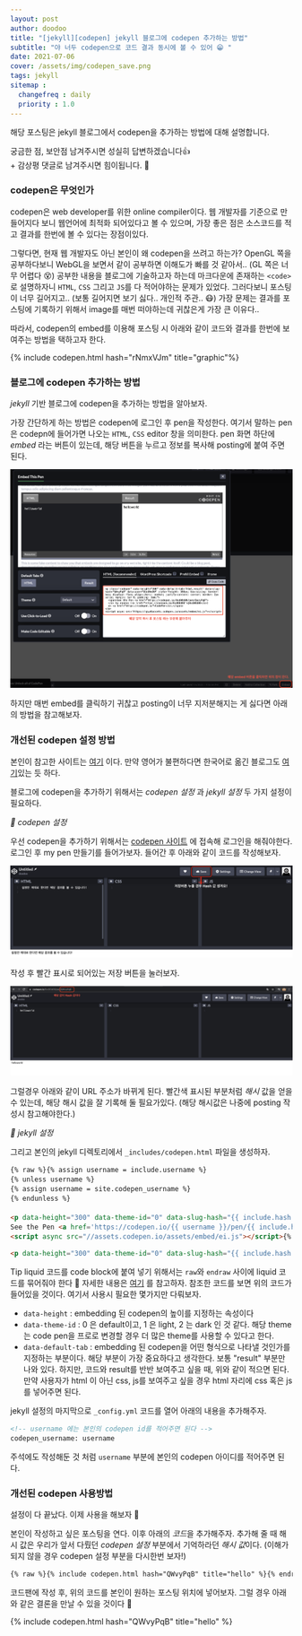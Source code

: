 ```yaml
---
layout: post
author: doodoo
title: "[jekyll][codepen] jekyll 블로그에 codepen 추가하는 방법"
subtitle: "야 너두 codepen으로 코드 결과 동시에 볼 수 있어 😁 "
date: 2021-07-06
cover: /assets/img/codepen_save.png
tags: jekyll
sitemap :
  changefreq : daily
  priority : 1.0
---
```


해당 포스팅은 jekyll 블로그에서 codepen을 추가하는 방법에 대해 설명합니다.

궁금한 점, 보안점 남겨주시면 성실히 답변하겠습니다👍 <br>
\+ 감상평 댓글로 남겨주시면 힘이됩니다. 🙇

### codepen은 무엇인가
codepen은 web developer를 위한 online compiler이다. 웹 개발자를 기준으로 만들어지다 보니 웹언어에 최적화 되어있다고 볼 수 있으며, 가장 좋은 점은 소스코드를 적고 결과를 한번에 볼 수 있다는 장점이있다.

그렇다면, 현재 웹 개발자도 아닌 본인이 왜 codepen을 쓰려고 하는가? OpenGL 쪽을 공부하다보니 WebGL을 보면서 같이 공부하면 이해도가 빠를 것 같아서.. (GL 쪽은 너무 어렵다 😵)
공부한 내용을 블로그에 기술하고자 하는데 마크다운에 존재하는 `<code>` 로 설명하자니 `HTML`, `CSS` 그리고 `JS`를 다 적어야하는 문제가 있었다. 그러다보니 포스팅이 너무 길어지고.. (보통 길어지면 보기 싫다.. 개인적 주관.. 😷) 가장 문제는 결과를 포스팅에 기록하기 위해서 image를 매번 떠야하는데 귀찮은게 가장 큰 이유다..

따라서, codepen의 embed를 이용해 포스팅 시 아래와 같이 코드와 결과를 한번에 보여주는 방법을 택하고자 한다.

{% include codepen.html hash="rNmxVJm" title="graphic"%}

### 블로그에 codepen 추가하는 방법
*jekyll* 기반 블로그에 codepen을 추가하는 방법을 알아보자.

가장 간단하게 하는 방법은 codepen에 로그인 후 pen을 작성한다. 여기서 말하는 pen은 codepn에 들어가면 나오는 `HTML`, `CSS` editor 창을 의미한다. pen 화면 하단에 *embed* 라는 버튼이 있는데, 해당 버튼을 누르고 정보를 복사해 posting에 붙여 주면 된다.

![codepen_default](/assets/img/codepen_default.png)

하지만 매번 embed를 클릭하기 귀찮고 posting이 너무 지저분해지는 게 싫다면 아래의 방법을 참고해보자.

### 개선된 codepen 설정 방법
본인이 참고한 사이트는 [여기](https://ryanjduffy.github.io/blog/2016/01/08/codepen-on-jekyll.html) 이다. 만약 영어가 불편하다면 한국어로 옮긴 블로그도 [여기](https://kijungsong.github.io/2020/04/08/hello-codepen/)있는 듯 하다.

블로그에 codepen을 추가하기 위해서는 *codepen 설정* 과 *jekyll 설정* 두 가지 설정이 필요하다.

*🌱 codepen 설정*

우선 codepen을 추가하기 위해서는 [codepen 사이트](https://codepen.io/) 에 접속해 로그인을 해줘야한다. 로그인 후 my pen 만들기를 들어가보자. 들어간 후 아래와 같이 코드를 작성해보자.

![codepen](/assets/img/codepen_save.png)

작성 후 빨간 표시로 되어있는 저장 버튼을 눌러보자.

![codepen_hash](/assets/img/codepen_hash.png)

그럴경우 아래와 같이 URL 주소가 바뀌게 된다. 빨간색 표시된 부분처럼 *해시* 값을 얻을 수 있는데, 해당 해시 값을 잘 기록해 둘 필요가있다. (해당 해시값은 나중에 posting 작성시 참고해야한다.)

*🌱 jekyll 설정*

그리고 본인의 jekyll 디렉토리에서 `_includes/codepen.html` 파일을 생성하자.

```html
{% raw %}{% assign username = include.username %}
{% unless username %}
{% assign username = site.codepen_username %}
{% endunless %}

<p data-height="300" data-theme-id="0" data-slug-hash="{{ include.hash }}" data-default-tab="html,result" data-user="{{ username }}" class='codepen split-output'>
See the Pen <a href='https://codepen.io/{{ username }}/pen/{{ include.hash }}/'>{{ include.title }}</a> by {{ username }} (<a href='https://codepen.io/{{ username }}'>@{{ username }}</a>) on <a href='https://codepen.io'>CodePen</a>.</p>
<script async src="//assets.codepen.io/assets/embed/ei.js"></script>{% endraw %}
```

```html
<p data-height="300" data-theme-id="0" data-slug-hash="{{ include.hash }}" data-default-tab="html,result" data-user="{{ username }}" class='codepen split-output'>
```
<span class="tip">Tip</span> liquid 코드를 code block에 붙여 넣기 위해서는 `raw`와 `endraw` 사이에 liquid 코드를 묶어줘야 한다 🤗 자세한 내용은 [여기](https://shopify.github.io/liquid/tags/template/) 를 참고하자.
참조한 코드를 보면 위의 코드가 들어있을 것이다. 여기서 사용시 필요한 몇가지만 다뤄보자.

- `data-height` : embedding 된 codepen의 높이를 지정하는 속성이다
- `data-theme-id` : 0 은 default이고, 1 은 light, 2 는 dark 인 것 같다. 해당 theme는 code pen을 프로로 변경할 경우 더 많은 theme를 사용할 수 있다고 한다.
- `data-default-tab` : embedding 된 codepen을 어떤 형식으로 나타낼 것인가를 지정하는 부분이다. 해당 부분이 가장 중요하다고 생각한다. 보통 "result" 부분만 나와 있다. 하지만, 코드와 result를 반반 보여주고 싶을 때, 위와 같이 적으면 된다. 만약 사용자가 html 이 아닌 css, js를 보여주고 싶을 경우 html 자리에 css 혹은 js를 넣어주면 된다.

jekyll 설정의 마지막으로 `_config.yml` 코드를 열어 아래의 내용을 추가해주자.

```html
<!-- username 에는 본인의 codepen id를 적어주면 된다 -->
codepen_username: username
```

주석에도 작성해둔 것 처럼 `username` 부분에 본인의 codepen 아이디를 적어주면 된다.

### 개선된 codepen 사용방법
설정이 다 끝났다. 이제 사용을 해보자 🎵

본인이 작성하고 싶은 포스팅을 연다.
이후 아래의 *코드*을 추가해주자. 추가해 줄 때 해시 값은 우리가 앞서 다뤘던 *codepen 설정* 부분에서 기억하라던 *해시 값*이다. (이해가 되지 않을 경우 codepen 설정 부분을 다시한번 보자!)

```html
{% raw %}{% include codepen.html hash="QWvyPqB" title="hello" %}{% endraw %}
```

코드팬에 작성 후, 위의 코드를 본인이 원하는 포스팅 위치에 넣어보자. 그럴 경우 아래와 같은 결론을 만날 수 있을 것이다 🎵

{% include codepen.html hash="QWvyPqB" title="hello" %}
